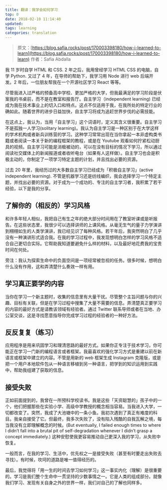 ```yaml
---
title: 翻译：我学会如何学习
top: 0
date: 2018-02-10 11:14:40
updated:
tags: learning
categories: translation
---
```


> 原文：[https://blog.safia.rocks/post/170003398180/how-i-learned-to-learn](https://blog.safia.rocks/post/170003398180/how-i-learned-to-learn)
> 作者：Safia Abdalla

我 11 岁时自学 HTML 和 CSS. 2 年之后，我用曾经学习 HTML CSS 的电脑，自学 Python. 又过了 4 年，在导师的帮助下，我学习用 Node 进行 web 后端开发。2 年后，一位朋友帮我在一个开源社区学习 React 等等。

尽管我进入过严格的预备高中学校、更加严格的大学，但我最满足的学习阶段是伏案我的书桌前，而不是在教室和报告厅。自主学习（independent learning) 已经成为我在技术事业上的切入口和特点。这点不仅适用于我，在我所处的特定行业的确如此。随着世界的进步日益加快，自主学习将成为追赶世界步伐的必需技能。

在这点上，我认为，当用「自主学习」这个词语时，定义其含义很重要。自主学习不是孤独一人学习(solitary learning)。我认为自主学习是一种区别于在大学这样的学术机构或者新兵训练营的学习。这种学习常常出现在当你拿起一本非虚构类书籍或者阅读一本关于新的编程框架的教程，或是在 Youtube 观看如何拧紧松动厨具的视频。自主学习可能是消极被动的，可以在没有目标的情况下学习，所以通过阅读社交媒体上的新闻报道或者收听电台（如果有人这样做）。自主学习也会是积极主动的，你制定了一项学习特定主题的计划，并且找出必要的资源。

过去 20 年里，我经历过的大多数自主学习已经成为「积极自主学习」(active independent learning). 不管是机器学习还是纺线编织，我会选择学习一个特定主题，并找出必要的资源。对于成为一个成功的、专注的自主学习者，我积累了若干经验，以下是我的分享。

## 了解你的（相反的）学习风格

和许多年轻人相似，我把自己有生之年的绝大部分时间用在了教室听课或是听报告。在这些状态里，我很少可以选择讲师的上课风格。从毫无生气的量子力学演讲到栩栩如生的人类学演讲，我已经见识了每种风格。若干年后，我突然明白了几乎没有一种演讲形式适合我。在我的学习过程中，我发现想明白怎样的学习风格不适合自己更切合实际。它帮助我知道要避免什么样的材料，以及最好地花费我的宝贵时间在何处。

旁注：我认为探索生命中的负面空间是一项经常被忽视的任务。很多时候，想明白什么没有作用，这和弄清楚什么奏效一样有用。

## 学习真正要学的内容

当你在学习一个新主题时，收集的信息里有大量干扰。尽管整个主旨问题与你的兴趣、目标有关联，但是在学习过程中搜集了大量不需要的信息。弄清楚真正要学习的内容的最好方式是请教该领域有经验者。通过 Twitter 联系导师或者在当地、办公室交谈，这是寻找愿意指导你完成学习过程的经验者的一种好方法。

## 反反复复（练习）

应用程序是用来巩固学习和理清思路的最好方式。如果你正专注于技术学习，你可能正在学习一门新的编程语言或者框架。我最喜欢的强化学习方式是重建以前在新语言或框架中建立的内容。不管是用新的 web 框架生成 Instagram 克隆版，或是把一个用户本地软件包从一种语言移植到另一种语言，把学到的知识运用到实践中，帮助我组建了获取的信息。

## 接受失败

正如前面提到的，我曾在一所预科学校读书。我是这些「天资聪慧的」孩子中的一个，他们把握那些在实验小学、高级中学教授的概念相当容易。当我进入大学，一切都改变了。突然，我成了大池塘中的一条小鱼。我初次遇到了真正有难度的科目。我亲自接受了它。但最终，我多次失败了，没有陷入残酷的自我瓦解之境，每当我没有立即理解概念的时候。(But eventually, I failed enough times to where I didn’t fall into a brutal pit of self-degradation whenever I didn’t grasp a concept immediately.)  这种安慰使我更容易推动自己更深入我的学习，从失败中恢复。

一般而言，在我的学习、生活中，优先权之一是接受失败（甚至有时要走出失败去寻找）。有时候，坎坷的道路是唯一值得经历的。

最后，我觉得将「用一生的时间去学习如何学习」这一事实内化（理解）是很重要的。学习是我们整个生命中一贯坚持的少数事情之一。它是人类的组成部分。就像我们学习、发现有关自身之外的世界一样，我们对自己的了解也同样多。
